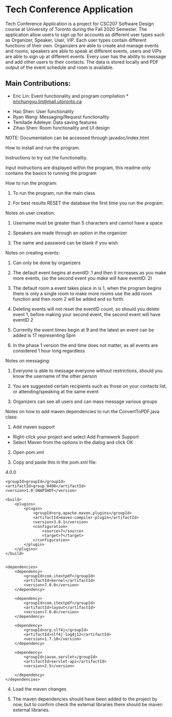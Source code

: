 # Tech Conference Application

Tech Conference Application is a project for CSC207 Software Design course at University of Toronto during the Fall 2020 Semester. The application allow users to sign up for accounts as different user types such as Organizer, Speaker, User, VIP. Each user types contain different functions of their own. Organizers are able to create and manage events and rooms, speakers are able to speak at different events, users and VIPs are able to sign up at different events. Every user has the ability to message and add other users to their contacts. The data is stored locally and PDF output of the event schedule and room is available.

## Main Contributions:
* Eric Lin: Event functionality and program compilation
         * erichungyu.lin@mail.utoronto.ca
- Hao Shen: User functionality
- Ryan Wang: Messaging/Request functionality
- Temilade Adeleye: Data saving features
- Zihao Shen: Room functionality and UI design

NOTE: Documentation can be accessed through javadoc/index.html

How to install and run the program.

Instructions to try out the functionality.

Input instructions are displayed within the program, this readme only contains the basics to running the program

How to run the program:
1. To run the program, run the main class

2. For best results RESET the database the first time you run the program.


Notes on user creation:
1. Username must be greater than 5 characters and cannot have a space

2. Speakers are made through an option in the organizer

3. The name and password can be blank if you wish


Notes on creating events:
1. Can only be done by organizers

2. The default event begins at eventID: 1 and then it increases as you make more events,
(so the second event you make will have eventID: 2)

3. The default room a event takes place in is 1, when the program begins there is only a single room
to make more rooms use the add room function and then room 2 will be added and so forth.

4. Deleting events will not reset the eventID count, so should you delete event 1,
before making your second event, the second event will have eventID 2

5. Currently the event times begin at 9 and the latest an event can be added is 17 representing 5pm

6. In the phase 1 version the end time does not matter, as all events are considered 1 hour long regardless


Notes on messaging:
1. Everyone is able to message everyone without restrictions, should you know the username of the other person

2. You are suggested certain recipients such as those on your contacts list, or attending/speaking at the same
event

3. Organizers can see all users and can mass message various groups


Notes on how to add maven dependencies to run the ConvertToPDF.java class:
1. Add maven support
- Right-click your project and select Add Framework Support
- Select Maven from the options in the dialog and click OK

2. Open pom.xml

3. Copy and paste this in the pom.xml file:

<?xml version="1.0" encoding="UTF-8"?>
<project xmlns="http://maven.apache.org/POM/4.0.0"
         xmlns:xsi="http://www.w3.org/2001/XMLSchema-instance"
         xsi:schemaLocation="http://maven.apache.org/POM/4.0.0 http://maven.apache.org/xsd/maven-4.0.0.xsd">
    <modelVersion>4.0.0</modelVersion>

    <groupId>groupId</groupId>
    <artifactId>group_0408</artifactId>
    <version>1.0-SNAPSHOT</version>

    <build>
        <plugins>
            <plugin>
                <groupId>org.apache.maven.plugins</groupId>
                <artifactId>maven-compiler-plugin</artifactId>
                <version>3.8.1</version>
                <configuration>
                    <source>7</source>
                    <target>7</target>
                </configuration>
            </plugin>
        </plugins>
    </build>


    <dependencies>
        <dependency>
            <groupId>com.itextpdf</groupId>
            <artifactId>kernel</artifactId>
            <version>7.0.0</version>
        </dependency>

        <dependency>
            <groupId>com.itextpdf</groupId>
            <artifactId>layout</artifactId>
            <version>7.0.0</version>
        </dependency>

        <dependency>
            <groupId>org.slf4j</groupId>
            <artifactId>slf4j-log4j12</artifactId>
            <version>1.7.18</version>
        </dependency>

        <dependency>
            <groupId>javax.servlet</groupId>
            <artifactId>servlet-api</artifactId>
            <version>2.5</version>

        </dependency>
    </dependencies>
</project>

4. Load the maven changes

5. The maven dependencies should have been added to the project by now,
but to confirm check the external libraries there should be maven external libraries.
